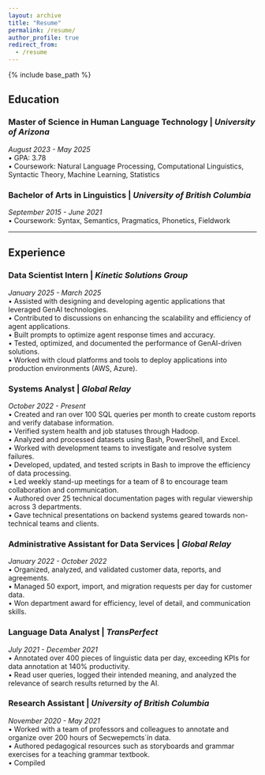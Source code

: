 ```yaml
---
layout: archive
title: "Resume"
permalink: /resume/
author_profile: true
redirect_from:
  - /resume
---
```


{% include base_path %}

## Education

### **Master of Science in Human Language Technology |** *University of Arizona*  
*August 2023 - May 2025*  
  • GPA: 3.78  
  • Coursework: Natural Language Processing, Computational Linguistics, Syntactic Theory, Machine Learning, Statistics  

### **Bachelor of Arts in Linguistics |** *University of British Columbia*  
*September 2015 - June 2021*  
  • Coursework: Syntax, Semantics, Pragmatics, Phonetics, Fieldwork  

---
## Experience

### **Data Scientist Intern |** *Kinetic Solutions Group*  
*January 2025 - March 2025*  
  • Assisted with designing and developing agentic applications that leveraged GenAI technologies.  
  • Contributed to discussions on enhancing the scalability and efficiency of agent applications.  
  • Built prompts to optimize agent response times and accuracy.  
  • Tested, optimized, and documented the performance of GenAI-driven solutions.  
  • Worked with cloud platforms and tools to deploy applications into production environments (AWS, Azure).  

### **Systems Analyst |** *Global Relay*  
*October 2022 - Present*  
  • Created and ran over 100 SQL queries per month to create custom reports and verify database information.  
  • Verified system health and job statuses through Hadoop.  
  • Analyzed and processed datasets using Bash, PowerShell, and Excel.  
  • Worked with development teams to investigate and resolve system failures.  
  • Developed, updated, and tested scripts in Bash to improve the efficiency of data processing.  
  • Led weekly stand-up meetings for a team of 8 to encourage team collaboration and communication.  
  • Authored over 25 technical documentation pages with regular viewership across 3 departments.  
  • Gave technical presentations on backend systems geared towards non-technical teams and clients.  

### **Administrative Assistant for Data Services |** *Global Relay*  
*January 2022 - October 2022*  
  • Organized, analyzed, and validated customer data, reports, and agreements.  
  • Managed 50 export, import, and migration requests per day for customer data.  
  • Won department award for efficiency, level of detail, and communication skills.  

### **Language Data Analyst |** *TransPerfect*  
*July 2021 - December 2021*  
  • Annotated over 400 pieces of linguistic data per day, exceeding KPIs for data annotation at 140% productivity.  
  • Read user queries, logged their intended meaning, and analyzed the relevance of search results returned by the AI.  

### **Research Assistant |** *University of British Columbia*  
*November 2020 - May 2021*  
  • Worked with a team of professors and colleagues to annotate and organize over 200 hours of Secwepemcts´ín data.  
  • Authored pedagogical resources such as storyboards and grammar exercises for a teaching grammar textbook.  
  • Compiled
